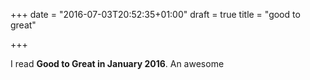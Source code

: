+++
date = "2016-07-03T20:52:35+01:00"
draft = true
title = "good to great"

+++

I read **Good to Great in January 2016**. An awesome

